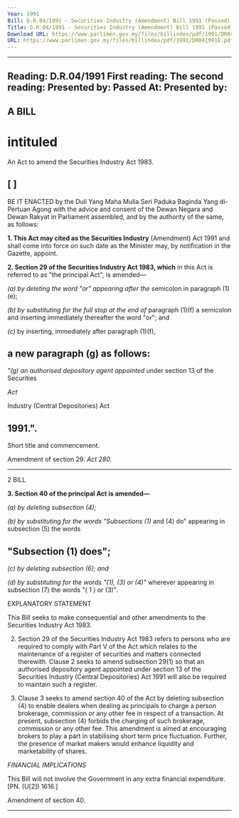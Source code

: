 ```yaml
---
Year: 1991
Bill: D.R.04/1991 - Securities Industry (Amendment) Bill 1991 (Passed)
Title: D.R.04/1991 - Securities Industry (Amendment) Bill 1991 (Passed)
Download URL: https://www.parlimen.gov.my/files/billindex/pdf/1991/DR041991E.pdf
URL: https://www.parlimen.gov.my/files/billindex/pdf/1991/DR041991E.pdf
---
```

---
Reading:
D.R.04/1991
First reading:
The second reading:
Presented by:
Passed At:
Presented by:
---

## A BILL

# intituled

An Act to amend the Securities Industry Act 1983.

## [ ]

BE IT ENACTED by the Duli Yang Maha Mulia Seri
Paduka Baginda Yang di-Pertuan Agong with the advice
and consent of the Dewan Negara and Dewan Rakyat in
Parliament assembled, and by the authority of the same, as
follows:

**1. This Act may cited as the Securities Industry**
(Amendment) Act 1991 and shall come into force on such
date as the Minister may, by notification in the Gazette,
appoint.

**2. Section 29 of the Securities Industry Act 1983, which**
in this Act is referred to as "the principal Act", is
amended—

_(a) by deleting the word "or" appearing after the_
semicolon in paragraph (1)(e);

_(b) by substituting for the full stop at the end of_
paragraph (1)(f) a semicolon and inserting
immediately thereafter the word "or"; and

_(c)_ by inserting, immediately after paragraph (1)(f),
## a new paragraph (g) as follows:

_"(g) an authorised depository agent appointed_
under section 13 of the Securities

_Act_

Industry (Central Depositories) Act
## 1991.".


Short title
and
commencement.

Amendment
of section 29.
_Act 280._


-----

2 BILL

**3. Section 40 of the principal Act is amended—**

_(a) by deleting subsection (4);_

_(b) by substituting for the words "Subsections (1)_
and (4) do" appearing in subsection (5) the words
## "Subsection (1) does";

_(c) by deleting subsection (6); and_

_(d) by substituting for the words "(1), (3) or (4)"_
wherever appearing in subsection (7) the words
"(    1     ) or (3)".

EXPLANATORY STATEMENT

This Bill seeks to make consequential and other amendments to the
Securities Industry Act 1983.

2. Section 29 of the Securities Industry Act 1983 refers to persons
who are required to comply with Part V of the Act which relates to the
maintenance of a register of securities and matters connected
therewith. Clause 2 seeks to amend subsection 29(1) so that an
authorised depository agent appointed under section 13 of the
Securities Industry (Central Depositories) Act 1991 will also be
required to maintain such a register.

3. Clause 3 seeks to amend section 40 of the Act by deleting
subsection (4) to enable dealers when dealing as principals to charge
a person brokerage, commission or any other fee in respect of a
transaction. At present, subsection (4) forbids the charging of such
brokerage, commission or any other fee. This amendment is aimed at
encouraging brokers to play a part in stabilising short term price
fluctuation. Further, the presence of market makers would enhance
liquidity and marketability of shares.

_FINANCIAL_ _IMPLICATIONS_

This Bill will not involve the Government in any extra financial
expenditure. [PN. (U[2]) 1616.]


Amendment
of section 40.


-----

